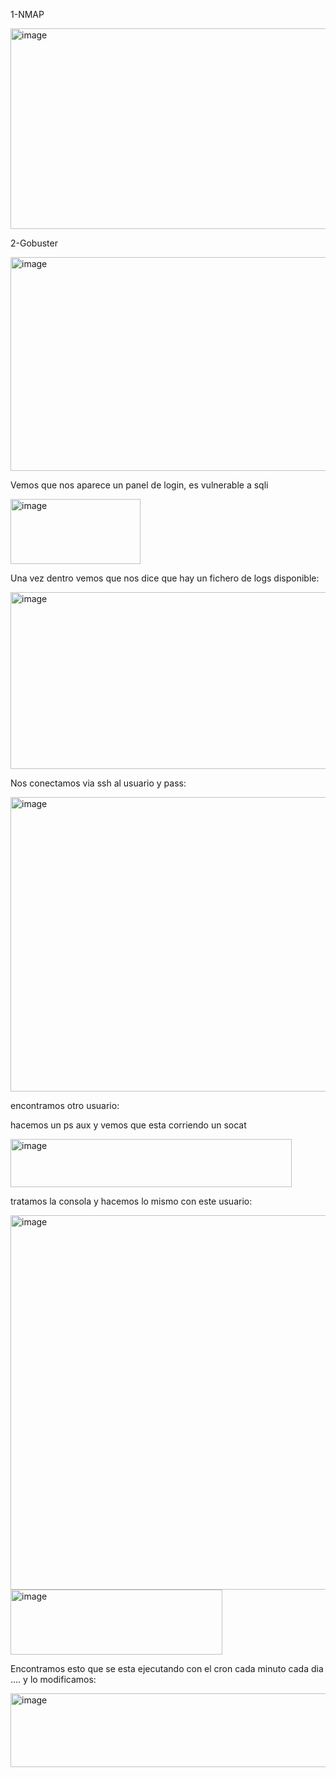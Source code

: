 1-NMAP

<img width="613" height="321" alt="image" src="https://github.com/user-attachments/assets/3c4fece6-b4fe-4f8a-b020-589f38e76577" />

2-Gobuster  

<img width="598" height="342" alt="image" src="https://github.com/user-attachments/assets/51b95c06-8857-41bf-9ac6-2fcbec739521" />

Vemos que nos aparece un panel de login, es vulnerable a sqli

<img width="208" height="104" alt="image" src="https://github.com/user-attachments/assets/1d466c00-e6e8-4716-801d-8ed483ee3c35" />

Una vez dentro vemos que nos dice que hay un fichero de logs disponible:

<img width="1532" height="283" alt="image" src="https://github.com/user-attachments/assets/739db726-aee9-41ea-839a-037fa72e2238" />

Nos conectamos via ssh al usuario y pass:

<img width="529" height="471" alt="image" src="https://github.com/user-attachments/assets/b92da3e4-1aeb-43b7-99f4-bf4229ad11f4" />

encontramos otro usuario:

hacemos un ps aux y vemos que esta corriendo un socat

<img width="450" height="77" alt="image" src="https://github.com/user-attachments/assets/44ccad70-623c-4aa6-a1cf-9b891055ab6e" />

tratamos la consola y hacemos lo mismo con este usuario:

<img width="748" height="599" alt="image" src="https://github.com/user-attachments/assets/af5b42ec-2d18-4569-82fb-99a78d7851c7" />

<img width="339" height="104" alt="image" src="https://github.com/user-attachments/assets/d5aff983-5c76-4834-a875-1163583a93c1" />

Encontramos esto que se esta ejecutando con el cron cada minuto cada dia .... y lo modificamos:

<img width="528" height="118" alt="image" src="https://github.com/user-attachments/assets/01fcd627-bb73-45ed-b400-c492b3c52ef1" />

